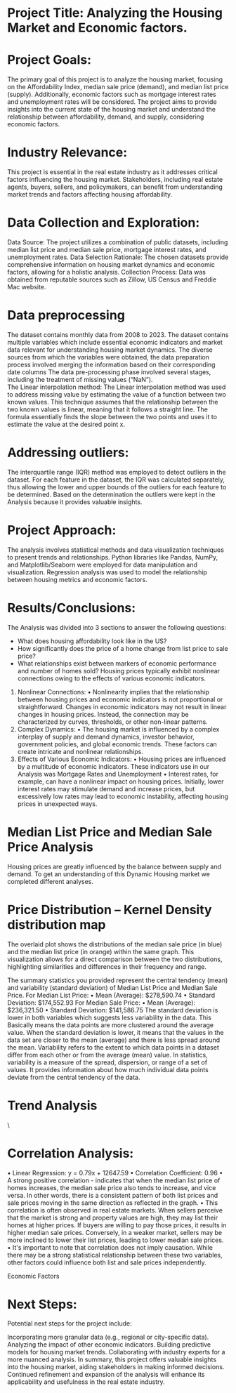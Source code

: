 # Project Title: Analyzing the Housing Market and Economic factors. 
#  Project Goals:
The primary goal of this project is to analyze the housing market, focusing on the Affordability Index, median sale price (demand), and median list price (supply). Additionally, economic factors such as mortgage interest rates and unemployment rates will be considered. The project aims to provide insights into the current state of the housing market and understand the relationship between affordability, demand, and supply, considering economic factors.

#  Industry Relevance:
This project is essential in the real estate industry as it addresses critical factors influencing the housing market. Stakeholders, including real estate agents, buyers, sellers, and policymakers, can benefit from understanding market trends and factors affecting housing affordability.

#  Data Collection and Exploration:
Data Source: The project utilizes a combination of public datasets, including median list price and median sale price, mortgage interest rates, and unemployment rates.
Data Selection Rationale: The chosen datasets provide comprehensive information on housing market dynamics and economic factors, allowing for a holistic analysis.
Collection Process: Data was obtained from reputable sources such as Zillow, US Census and Freddie Mac website.
# Data preprocessing
The dataset contains monthly data from 2008 to 2023. The dataset contains multiple variables which include essential economic indicators and market data relevant for understanding housing market dynamics. The diverse sources from which the variables were obtained, the data preparation process involved merging the information based on their corresponding date columns The data pre-processing phase involved several stages, including the treatment of missing values (“NaN”).  
The Linear interpolation method:
The Linear interpolation method was used to address missing value by estimating the value of a function between two known values. This technique assumes that the relationship between the two known values is linear, meaning that it follows a straight line. The formula essentially finds the slope between the two points and uses it to estimate the value at the desired point x.

# Addressing outliers:
The interquartile range (IQR) method was employed to detect outliers in the dataset. For each feature in the dataset, the IQR was calculated separately, thus allowing the lower and upper bounds of the outliers for each feature to be determined. Based on the determination the outliers were kept in the Analysis because it provides valuable insights.

# Project Approach:
The analysis involves statistical methods and data visualization techniques to present trends and relationships. Python libraries like Pandas, NumPy, and Matplotlib/Seaborn were employed for data manipulation and visualization. Regression analysis was used to model the relationship between housing metrics and economic factors.

# Results/Conclusions:
The Analysis was divided into 3 sections to answer the following questions:
-	What does housing affordability look like in the US?
-	How significantly does the price of a home change from list price to sale price?
-	What relationships exist between markers of economic performance and number of homes sold?
Housing prices typically exhibit nonlinear connections owing to the effects of various economic indicators.
1.	Nonlinear Connections:
•	Nonlinearity implies that the relationship between housing prices and economic indicators is not proportional or straightforward. Changes in economic indicators may not result in linear changes in housing prices. Instead, the connection may be characterized by curves, thresholds, or other non-linear patterns.
2.	Complex Dynamics:
•	The housing market is influenced by a complex interplay of supply and demand dynamics, investor behavior, government policies, and global economic trends. These factors can create intricate and nonlinear relationships.
3.	Effects of Various Economic Indicators:
•	Housing prices are influenced by a multitude of economic indicators. These indicators use in our Analysis was Mortgage Rates and Unemployment 
•	Interest rates, for example, can have a nonlinear impact on housing prices. Initially, lower interest rates may stimulate demand and increase prices, but excessively low rates may lead to economic instability, affecting housing prices in unexpected ways.

# Median List Price and Median Sale Price Analysis
Housing prices are greatly influenced by the balance between supply and demand. To get an understanding of this Dynamic Housing market we completed different analyses. 

# Price Distribution – Kernel Density distribution map 

 

The overlaid plot shows the distributions of the median sale price (in blue) and the median list price (in orange) within the same graph. This visualization allows for a direct comparison between the two distributions, highlighting similarities and differences in their frequency and range.

The summary statistics you provided represent the central tendency (mean) and variability (standard deviation) of Median List Price and Median Sale Price. 
For Median List Price:
•	Mean (Average): $278,590.74
•	Standard Deviation: $174,552.93
For Median Sale Price:
•	Mean (Average): $236,321.50
•	Standard Deviation: $141,586.75
The standard deviation is lower in both variables which suggests less variability in the data. This Basically means the data points are more clustered around the average value. When the standard deviation is lower, it means that the values in the data set are closer to the mean (average) and there is less spread around the mean. 
Variability refers to the extent to which data points in a dataset differ from each other or from the average (mean) value. In statistics, variability is a measure of the spread, dispersion, or range of a set of values. It provides information about how much individual data points deviate from the central tendency of the data.


# Trend Analysis

 


 

\




# Correlation Analysis:
 
•	Linear Regression: y = 0.79x + 12647.59
•	Correlation Coefficient: 0.96
•	A strong positive correlation - indicates that when the median list price of homes increases, the median sale price also tends to increase, and vice versa. In other words, there is a consistent pattern of both list prices and sale prices moving in the same direction as reflected in the graph.
•	This correlation is often observed in real estate markets. When sellers perceive that the market is strong and property values are high, they may list their homes at higher prices. If buyers are willing to pay those prices, it results in higher median sale prices. Conversely, in a weaker market, sellers may be more inclined to lower their list prices, leading to lower median sale prices.
•	It's important to note that correlation does not imply causation. While there may be a strong statistical relationship between these two variables, other factors could influence both list and sale prices independently. 

Economic Factors


# Next Steps:
Potential next steps for the project include:

Incorporating more granular data (e.g., regional or city-specific data).
Analyzing the impact of other economic indicators.
Building predictive models for housing market trends.
Collaborating with industry experts for a more nuanced analysis.
In summary, this project offers valuable insights into the housing market, aiding stakeholders in making informed decisions. Continued refinement and expansion of the analysis will enhance its applicability and usefulness in the real estate industry.


